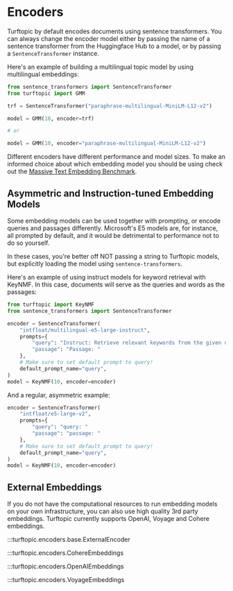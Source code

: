 # Encoders

Turftopic by default encodes documents using sentence transformers.
You can always change the encoder model either by passing the name of a sentence transformer from the Huggingface Hub to a model, or by passing a `SentenceTransformer` instance.

Here's an example of building a multilingual topic model by using multilingual embeddings:

```python
from sentence_transformers import SentenceTransformer
from turftopic import GMM

trf = SentenceTransformer("paraphrase-multilingual-MiniLM-L12-v2")

model = GMM(10, encoder=trf)

# or

model = GMM(10, encoder="paraphrase-multilingual-MiniLM-L12-v2")
```

Different encoders have different performance and model sizes.
To make an informed choice about which embedding model you should be using check out the [Massive Text Embedding Benchmark](https://huggingface.co/blog/mteb).

## Asymmetric and Instruction-tuned Embedding Models

Some embedding models can be used together with prompting, or encode queries and passages differently.
Microsoft's E5 models are, for instance, all prompted by default, and it would be detrimental to performance not to do so yourself.

In these cases, you're better off NOT passing a string to Turftopic models, but explicitly loading the model using `sentence-transformers`.

Here's an example of using instruct models for keyword retrieval with KeyNMF.
In this case, documents will serve as the queries and words as the passages:

```python
from turftopic import KeyNMF
from sentence_transformers import SentenceTransformer

encoder = SentenceTransformer(
    "intfloat/multilingual-e5-large-instruct",
    prompts={
        "query": "Instruct: Retrieve relevant keywords from the given document. Query: "
        "passage": "Passage: "
    },
    # Make sure to set default prompt to query!
    default_prompt_name="query",
)
model = KeyNMF(10, encoder=encoder)
```

And a regular, asymmetric example:

```python
encoder = SentenceTransformer(
    "intfloat/e5-large-v2",
    prompts={
        "query": "query: "
        "passage": "passage: "
    },
    # Make sure to set default prompt to query!
    default_prompt_name="query",
)
model = KeyNMF(10, encoder=encoder)
```


## External Embeddings

If you do not have the computational resources to run embedding models on your own infrastructure, you can also use high quality 3rd party embeddings.
Turftopic currently supports OpenAI, Voyage and Cohere embeddings.

:::turftopic.encoders.base.ExternalEncoder

:::turftopic.encoders.CohereEmbeddings

:::turftopic.encoders.OpenAIEmbeddings

:::turftopic.encoders.VoyageEmbeddings
